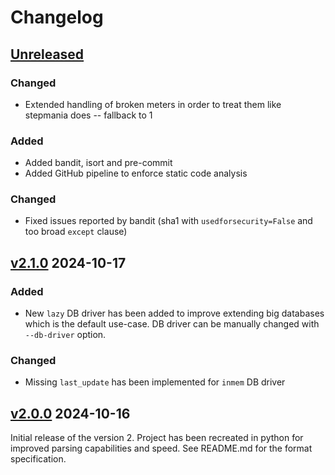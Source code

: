 # Changelog

## [Unreleased](https://github.com/florczakraf/stepmania-chart-db-generator/compare/v2.1.0...HEAD)
### Changed
- Extended handling of broken meters in order to treat them like stepmania does -- fallback to 1

### Added
- Added bandit, isort and pre-commit
- Added GitHub pipeline to enforce static code analysis

### Changed
- Fixed issues reported by bandit (sha1 with `usedforsecurity=False` and too broad `except` clause)

## [v2.1.0] 2024-10-17

### Added
- New `lazy` DB driver has been added to improve extending big databases which is
the default use-case. DB driver can be manually changed with `--db-driver` option.

### Changed
- Missing `last_update` has been implemented for `inmem` DB driver


## [v2.0.0] 2024-10-16
Initial release of the version 2. Project has been recreated in python for
improved parsing capabilities and speed. See README.md for the format
specification.


[v2.1.0]: https://github.com/florczakraf/stepmania-chart-db-generator/compare/v2.0.0...v2.1.0
[v2.0.0]: https://github.com/florczakraf/stepmania-chart-db-generator/tree/v2.0.0
